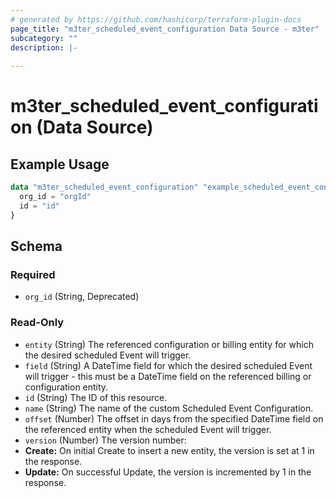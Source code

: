 ```yaml
---
# generated by https://github.com/hashicorp/terraform-plugin-docs
page_title: "m3ter_scheduled_event_configuration Data Source - m3ter"
subcategory: ""
description: |-
  
---
```


# m3ter_scheduled_event_configuration (Data Source)



## Example Usage

```terraform
data "m3ter_scheduled_event_configuration" "example_scheduled_event_configuration" {
  org_id = "orgId"
  id = "id"
}
```

<!-- schema generated by tfplugindocs -->
## Schema

### Required

- `org_id` (String, Deprecated)

### Read-Only

- `entity` (String) The referenced configuration or billing entity for which the desired scheduled Event will trigger.
- `field` (String) A DateTime field for which the desired scheduled Event will trigger - this must be a DateTime field on the referenced billing or configuration entity.
- `id` (String) The ID of this resource.
- `name` (String) The name of the custom Scheduled Event Configuration.
- `offset` (Number) The offset in days from the specified DateTime field on the referenced entity when the scheduled Event will trigger.
- `version` (Number) The version number:
- **Create:** On initial Create to insert a new entity, the version is set at 1 in the response.
- **Update:** On successful Update, the version is incremented by 1 in the response.
